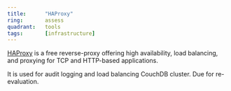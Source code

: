 ```yaml
---
title:      "HAProxy"
ring:       assess
quadrant:   tools
tags:       [infrastructure]
---
```


[HAProxy](https://www.haproxy.org/) is a free reverse-proxy offering high availability, load balancing, and proxying for TCP and HTTP-based applications.

It is used for audit logging and load balancing CouchDB cluster. Due for re-evaluation.